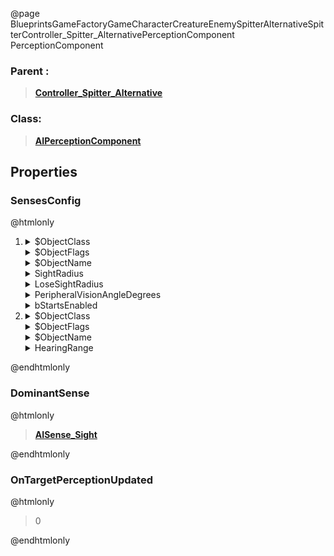 @page BlueprintsGameFactoryGameCharacterCreatureEnemySpitterAlternativeSpitterController_Spitter_AlternativePerceptionComponent PerceptionComponent
### Parent :
<b><a href="_blueprints_game_factory_game_character_creature_enemy_spitter_alternative_spitter_controller__spitter__alternative.html"><blockquote>Controller_Spitter_Alternative</blockquote></a></b>
### Class:
<b><a href="_class_script_a_i_perception_component.html"><blockquote>AIPerceptionComponent</blockquote></a></b>
## Properties
### SensesConfig
@htmlonly
<ol>
<li>
<details>
 <summary>$ObjectClass</summary>
<b><a href="_class_script_a_i_sense_config__sight.html"><blockquote>AISenseConfig_Sight</blockquote></a></b>
</details>
<details>
 <summary>$ObjectFlags</summary>
<blockquote>2621473</blockquote>
</details>
<details>
 <summary>$ObjectName</summary>
<blockquote>AISenseConfig_Sight_0</blockquote>
</details>
<details>
 <summary>SightRadius</summary>
<blockquote>9000</blockquote>
</details>
<details>
 <summary>LoseSightRadius</summary>
<blockquote>11000</blockquote>
</details>
<details>
 <summary>PeripheralVisionAngleDegrees</summary>
<blockquote>179</blockquote>
</details>
<details>
 <summary>bStartsEnabled</summary>
<blockquote>False</blockquote>
</details>
</li>
<li>
<details>
 <summary>$ObjectClass</summary>
<b><a href="_class_script_a_i_sense_config__hearing.html"><blockquote>AISenseConfig_Hearing</blockquote></a></b>
</details>
<details>
 <summary>$ObjectFlags</summary>
<blockquote>2621481</blockquote>
</details>
<details>
 <summary>$ObjectName</summary>
<blockquote>AISenseConfig_Hearing_0</blockquote>
</details>
<details>
 <summary>HearingRange</summary>
<blockquote>7500</blockquote>
</details>
</li>
</ol>
@endhtmlonly

### DominantSense
@htmlonly
<b><a href="_class_script_a_i_sense__sight.html"><blockquote>AISense_Sight</blockquote></a></b>
@endhtmlonly

### OnTargetPerceptionUpdated
@htmlonly
<blockquote>0</blockquote>
@endhtmlonly

